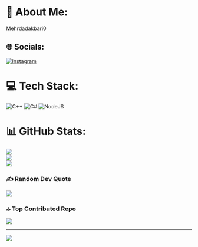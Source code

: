 # 💫 About Me:
Mehrdadakbari0


## 🌐 Socials:
[![Instagram](https://img.shields.io/badge/Instagram-%23E4405F.svg?logo=Instagram&logoColor=white)](https://instagram.com/mehrdad_akb83h) 

# 💻 Tech Stack:
![C++](https://img.shields.io/badge/c++-%2300599C.svg?style=flat&logo=c%2B%2B&logoColor=white) ![C#](https://img.shields.io/badge/c%23-%23239120.svg?style=flat&logo=csharp&logoColor=white) ![NodeJS](https://img.shields.io/badge/node.js-6DA55F?style=flat&logo=node.js&logoColor=white)
# 📊 GitHub Stats:
![](https://github-readme-stats.vercel.app/api?username=Mehrdadakbari0&theme=radical&hide_border=false&include_all_commits=false&count_private=false)<br/>
![](https://github-readme-streak-stats.herokuapp.com/?user=Mehrdadakbari0&theme=radical&hide_border=false)<br/>
![](https://github-readme-stats.vercel.app/api/top-langs/?username=Mehrdadakbari0&theme=radical&hide_border=false&include_all_commits=false&count_private=false&layout=compact)

### ✍️ Random Dev Quote
![](https://quotes-github-readme.vercel.app/api?type=horizontal&theme=radical)

### 🔝 Top Contributed Repo
![](https://github-contributor-stats.vercel.app/api?username=Mehrdadakbari0&limit=5&theme=radical&combine_all_yearly_contributions=true)

---
[![](https://visitcount.itsvg.in/api?id=Mehrdadakbari0&icon=0&color=0)](https://visitcount.itsvg.in)

<!-- Proudly created with GPRM ( https://gprm.itsvg.in ) -->
